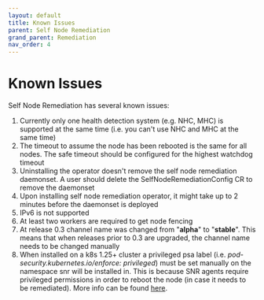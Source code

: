 ```yaml
---
layout: default
title: Known Issues
parent: Self Node Remediation
grand_parent: Remediation
nav_order: 4
---
```


# Known Issues
Self Node Remediation has several known issues:
1. Currently only one health detection system (e.g. NHC, MHC) is supported at the same time (i.e. you can't use NHC and MHC at the same time)
2. The timeout to assume the node has been rebooted is the same for all nodes. The safe timeout should be configured for the highest watchdog timeout
3. Uninstalling the operator doesn't remove the self node remediation daemonset. A user should delete the SelfNodeRemediationConfig CR to remove the daemonset
4. Upon installing self node remediation operator, it might take up to 2 minutes before the daemonset is deployed
5. IPv6 is not supported
6. At least two workers are required to get node fencing
7. At release 0.3 channel name was changed from "**alpha**" to "**stable**". This means that when releases prior to 0.3 are upgraded, the channel name needs to be changed manually
8. When installed on a k8s 1.25+ cluster a privileged psa label (i.e. *pod-security.kubernetes.io/enforce: privileged*) must be set manually on the namespace snr will be installed in. This is because SNR agents require privileged permissions in order to reboot the node (in case it needs to be remediated). More info can be found [here](https://kubernetes.io/docs/tasks/configure-pod-container/enforce-standards-namespace-labels/).
